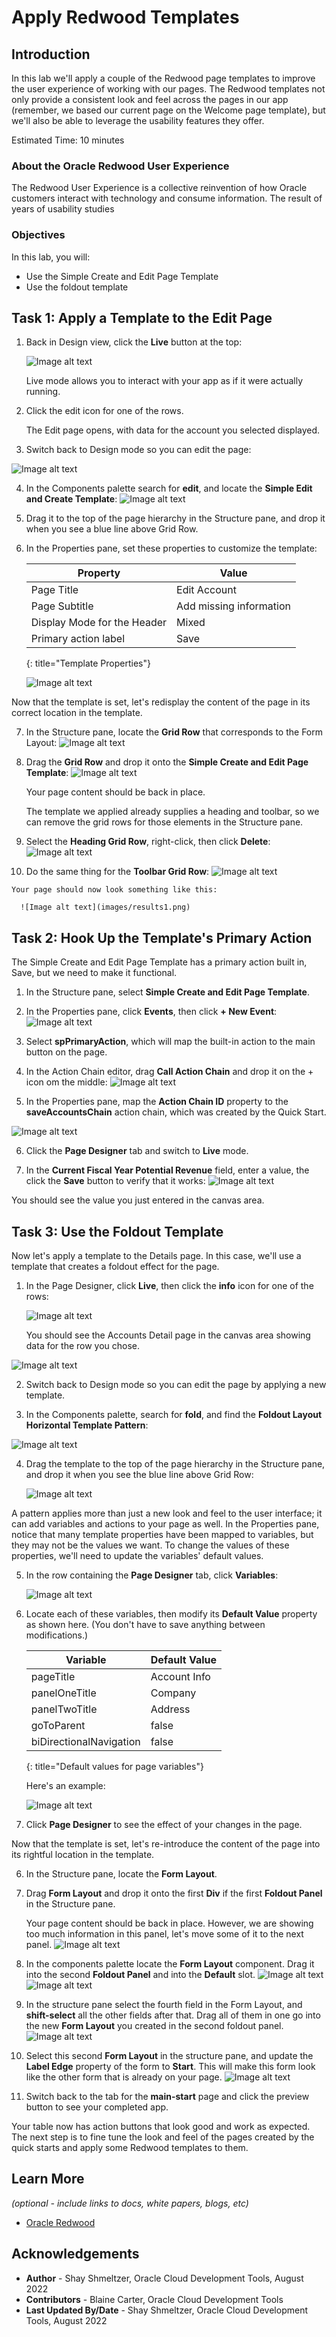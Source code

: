# Apply Redwood Templates

## Introduction

In this lab we'll apply a couple of the Redwood page templates to improve the user experience of working with our pages. The Redwood templates not only provide a consistent look and feel across the pages in our app (remember, we based our current page on the Welcome page template), but we'll also be able to leverage the usability features they offer.

Estimated Time: 10 minutes

### About the Oracle Redwood User Experience
The Redwood User Experience is a collective reinvention of how Oracle customers interact with technology and consume information. The result of years of usability studies

### Objectives


In this lab, you will:
* Use the Simple Create and Edit Page Template
* Use the foldout template


## Task 1: Apply a Template to the Edit Page


1. Back in Design view, click the **Live** button at the top:

	![Image alt text](images/liveview.png)

	Live mode allows you to interact with your app as if it were actually running.

2. Click the edit icon for one of the rows.

	The Edit page opens, with data for the account you selected displayed.

3. Switch back to Design mode so you can edit the page:

  ![Image alt text](images/editpage.png)

4. In the Components palette search for **edit**, and locate the **Simple Edit and Create Template**:
	  ![Image alt text](images/editcomponents.png)

5. Drag it to the top of the page hierarchy in the Structure pane, and drop it when you see a blue line above Grid Row.

6. In the Properties pane, set these properties to customize the template:

	|Property |Value |
	| --- | --- |
	|Page Title | Edit Account |
	|Page Subtitle | Add missing information |
	|Display Mode for the Header | Mixed |
	|Primary action label | Save |
	{: title="Template Properties"}

	  ![Image alt text](images/editproperties.png)

Now that the template is set, let's redisplay the content of the page in its correct location in the template.

7. In the Structure pane, locate the **Grid Row** that corresponds to the Form Layout:
	  ![Image alt text](images/grid.png)

8. Drag the **Grid Row** and drop it onto the **Simple Create and Edit Page Template**:
	  ![Image alt text](images/griddrag.png)

	Your page content should be back in place.

	The template we applied already supplies a heading and toolbar, so we can remove the grid rows for those elements in the Structure pane.

9. Select the **Heading Grid Row**, right-click, then click **Delete**:  
	  ![Image alt text](images/delete1.png)

10.  Do the same thing for the **Toolbar Grid Row**:
 	![Image alt text](images/delete2.png)

	Your page should now look something like this:

	  ![Image alt text](images/results1.png)

## Task 2: Hook Up the Template's Primary Action

The Simple Create and Edit Page Template has a primary action built in, Save, but we need to make it functional.

1. In the Structure pane, select **Simple Create and Edit Page Template**.

2. In the Properties pane, click **Events**, then click **+ New Event**:
![Image alt text](images/newevent.png)

3. Select **spPrimaryAction**, which will map the built-in action to the main button on the page.

4. In the Action Chain editor, drag **Call Action Chain** and drop it on the + icon om the middle:
![Image alt text](images/callaction.png)

5. In the Properties pane, map the **Action Chain ID** property to the **saveAccountsChain** action chain, which was created by the Quick Start.

![Image alt text](images/actionchain.png)

6. Click the **Page Designer** tab and switch to **Live** mode.

7. In the **Current Fiscal Year Potential Revenue** field, enter a value, the click the **Save** button to verify that it works:
![Image alt text](images/liveedit.png)

You should see the value you just entered in the canvas area.

## Task 3: Use the Foldout Template

Now let's apply a template to the Details page.  In this case, we'll use a template that creates a foldout effect for the page.

1. In the Page Designer, click **Live**, then click the **info** icon for one of the rows:

	![Image alt text](images/gotoinfo.png)

	You should see the Accounts Detail page in the canvas area showing data for the row you chose.

  ![Image alt text](images/infobefore.png)

2. Switch back to Design mode so you can edit the page by applying a new template.

3. In the Components palette, search for **fold**, and find the **Foldout Layout Horizontal Template Pattern**:

 ![Image alt text](images/foldcomponents.png)

4. Drag the template to the top of the page hierarchy in the Structure pane, and drop it when you see the blue line above Grid Row:

	  ![Image alt text](images/folddrag.png)

A pattern applies more than just a new look and feel to the user interface; it can add variables and actions to your page as well. In the Properties pane, notice that many template properties have been mapped to variables, but they may not be the values we want. To change the values of these properties, we'll need to update the variables' default values.

5. In the row containing the **Page Designer** tab, click **Variables**:

	  ![Image alt text](images/variables.png)

6. Locate each of these variables, then modify its **Default Value** property as shown here. (You don't have to save anything between modifications.)

	|Variable |Default Value |
	| --- | --- |
	|pageTitle | Account Info |
	|panelOneTitle| Company |
	|panelTwoTitle | Address |
	|goToParent | false |
	|biDirectionalNavigation | false |
	{: title="Default values for page variables"}

	Here's an example:

	  ![Image alt text](images/variables.png)

5. Click **Page Designer** to see the effect of your changes in the page.

Now that the template is set, let's re-introduce the content of the page into its rightful location in the template.

6. In the Structure pane, locate the **Form Layout**.

7. Drag **Form Layout** and drop it onto the first **Div** if the first **Foldout Panel** in the Structure pane. 

	Your page content should be back in place. However, we are showing too much information in this panel, let's move some of it to the next panel.
	  ![Image alt text](images/dragform.png)
7. In the components palette locate the **Form Layout** component. Drag it into the second **Foldout Panel** and into the **Default** slot.
	  ![Image alt text](images/formcomponent.png)
		![Image alt text](images/dragform2.png)
8. In the structure pane select the fourth field in the Form Layout, and **shift-select** all the other fields after that. Drag all of them in one go into the new **Form Layout** you created in the second foldout panel.
	  ![Image alt text](images/dragfield2.png)
9. Select this second **Form Layout** in the structure pane, and update the **Label Edge** property of the form to **Start**. This will make this form look like the other form that is already on your page.
	  ![Image alt text](images/labelset.png)
10. Switch back to the tab for the **main-start** page and click the preview button to see your completed app.

Your table now has action buttons that look good and work as expected. The next step is to fine tune the look and feel of the pages created by the quick starts and apply some Redwood templates to them.


## Learn More

*(optional - include links to docs, white papers, blogs, etc)*

* [Oracle Redwood](http://oracle.com/redwood)

## Acknowledgements
* **Author** - Shay Shmeltzer, Oracle Cloud Development Tools, August 2022
* **Contributors** -  Blaine Carter, Oracle Cloud Development Tools
* **Last Updated By/Date** - Shay Shmeltzer, Oracle Cloud Development Tools, August 2022
